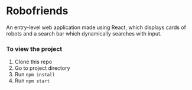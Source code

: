 # Robofriends
An entry-level web application made using React, which displays cards of robots and a search bar which dynamically searches with input.

<h3>To view the project</h3>
<ol>
  <li>Clone this repo
  <li>Go to project directory
  <li>Run <code>npm install</code> 
  <li>Run <code>npm start</code>
</ol>
